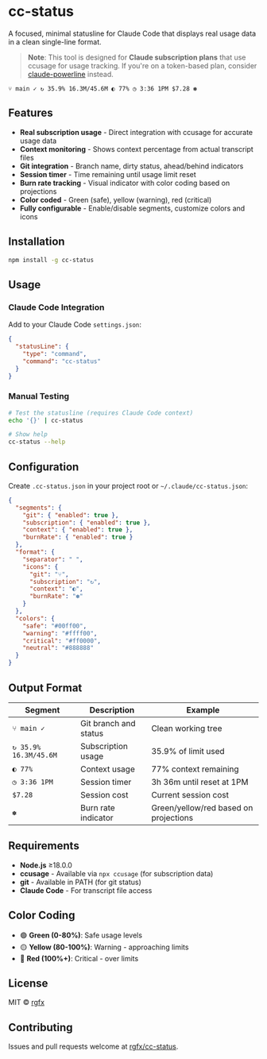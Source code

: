 # cc-status

A focused, minimal statusline for Claude Code that displays real usage data in a clean single-line format.

> **Note**: This tool is designed for **Claude subscription plans** that use ccusage for usage tracking. If you're on a token-based plan, consider [claude-powerline](https://github.com/Owloops/claude-powerline) instead.

```
⑂ main ✓ ↻ 35.9% 16.3M/45.6M ◐ 77% ◷ 3:36 1PM $7.28 ✽
```

## Features

- **Real subscription usage** - Direct integration with ccusage for accurate usage data
- **Context monitoring** - Shows context percentage from actual transcript files  
- **Git integration** - Branch name, dirty status, ahead/behind indicators
- **Session timer** - Time remaining until usage limit reset
- **Burn rate tracking** - Visual indicator with color coding based on projections
- **Color coded** - Green (safe), yellow (warning), red (critical)
- **Fully configurable** - Enable/disable segments, customize colors and icons

## Installation

```bash
npm install -g cc-status
```

## Usage

### Claude Code Integration

Add to your Claude Code `settings.json`:

```json
{
  "statusLine": {
    "type": "command", 
    "command": "cc-status"
  }
}
```

### Manual Testing

```bash
# Test the statusline (requires Claude Code context)
echo '{}' | cc-status

# Show help
cc-status --help
```

## Configuration

Create `.cc-status.json` in your project root or `~/.claude/cc-status.json`:

```json
{
  "segments": {
    "git": { "enabled": true },
    "subscription": { "enabled": true },
    "context": { "enabled": true },
    "burnRate": { "enabled": true }
  },
  "format": {
    "separator": " ",
    "icons": {
      "git": "⑂",
      "subscription": "↻", 
      "context": "◐",
      "burnRate": "✽"
    }
  },
  "colors": {
    "safe": "#00ff00",
    "warning": "#ffff00",
    "critical": "#ff0000", 
    "neutral": "#888888"
  }
}
```

## Output Format

| Segment | Description | Example |
|---------|-------------|---------|
| `⑂ main ✓` | Git branch and status | Clean working tree |
| `↻ 35.9% 16.3M/45.6M` | Subscription usage | 35.9% of limit used |
| `◐ 77%` | Context usage | 77% context remaining |
| `◷ 3:36 1PM` | Session timer | 3h 36m until reset at 1PM |
| `$7.28` | Session cost | Current session cost |
| `✽` | Burn rate indicator | Green/yellow/red based on projections |

## Requirements

- **Node.js** ≥18.0.0
- **ccusage** - Available via `npx ccusage` (for subscription data)
- **git** - Available in PATH (for git status)  
- **Claude Code** - For transcript file access

## Color Coding

- 🟢 **Green (0-80%)**: Safe usage levels
- 🟡 **Yellow (80-100%)**: Warning - approaching limits
- 🔴 **Red (100%+)**: Critical - over limits

## License

MIT © [rgfx](https://github.com/rgfx)

## Contributing

Issues and pull requests welcome at [rgfx/cc-status](https://github.com/rgfx/cc-status).
